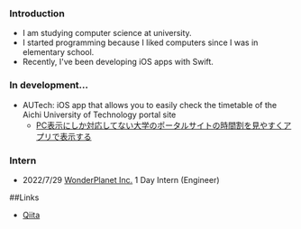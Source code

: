 ### Introduction
- I am studying computer science at university.
- I started programming because I liked computers since I was in elementary school.
- Recently, I've been developing iOS apps with Swift.

### In development...
- AUTech: iOS app that allows you to easily check the timetable of the Aichi University of Technology portal site
  - [PC表示にしか対応してない大学のポータルサイトの時間割を見やすくアプリで表示する](https://qiita.com/ShWiN/items/0c5ce42b8e84bfac5c55)

### Intern
- 2022/7/29 [WonderPlanet Inc.](https://wonderpla.net/) 1 Day Intern (Engineer)

##Links
- [Qiita](https://qiita.com/ShWiN)
